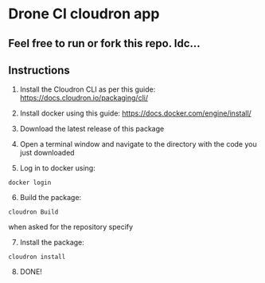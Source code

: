 # Drone CI cloudron app
## Feel free to run or fork this repo. Idc...

## Instructions

1) Install the Cloudron CLI as per this guide: https://docs.cloudron.io/packaging/cli/

2) Install docker using this guide: https://docs.docker.com/engine/install/

3) Download the latest release of this package

4) Open a terminal window and navigate to the directory with the code you just downloaded

5) Log in to docker using:
```
docker login
```

6) Build the package:
```
cloudron Build
```
when asked for the repository specify

7) Install the package:
```
cloudron install
```

8) DONE!
